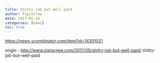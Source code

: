 ```yaml
---
title: Shitty job but well paid
author: PipisCrew
date: 2017-05-10
categories: [news]
toc: true
---
```


https://news.ycombinator.com/item?id=14301021

origin - http://www.pipiscrew.com/2017/05/shitty-job-but-well-paid/ shitty-job-but-well-paid